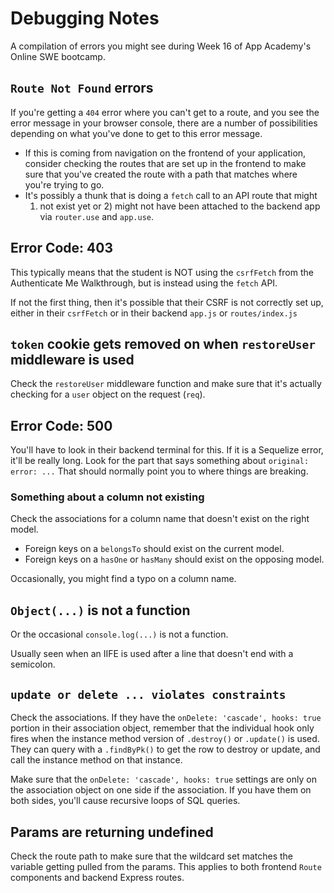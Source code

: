 # Debugging Notes

A compilation of errors you might see during Week 16 of App Academy's Online SWE
bootcamp.

## `Route Not Found` errors

If you're getting a `404` error where you can't get to a route, and you see the
error message in your browser console, there are a number of possibilities
depending on what you've done to get to this error message.

* If this is coming from navigation on the frontend of your application,
    consider checking the routes that are set up in the frontend to make sure
    that you've created the route with a path that matches where you're trying
    to go.
* It's possibly a thunk that is doing a `fetch` call to an API route that might
    1) not exist yet or 2) might not have been attached to the backend app via
    `router.use` and `app.use`.

## Error Code: 403

This typically means that the student is NOT using the `csrfFetch` from the
Authenticate Me Walkthrough, but is instead using the `fetch` API.

If not the first thing, then it's possible that their CSRF is not correctly set
up, either in their `csrfFetch` or in their backend `app.js` or
`routes/index.js`

## `token` cookie gets removed on when `restoreUser` middleware is used

Check the `restoreUser` middleware function and make sure that it's actually
checking for a `user` object on the request (`req`).

## Error Code: 500

You'll have to look in their backend terminal for this. If it is a Sequelize
error, it'll be really long. Look for the part that says something about
`original: error: ...` That should normally point you to where things are
breaking.

### Something about a column not existing

Check the associations for a column name that doesn't exist on the right model.

* Foreign keys on a `belongsTo` should exist on the current model.
* Foreign keys on a `hasOne` or `hasMany` should exist on the opposing model.

Occasionally, you might find a typo on a column name.

## `Object(...)` is not a function

Or the occasional `console.log(...)` is not a function.

Usually seen when an IIFE is used after a line that doesn't end with a
semicolon.

## `update or delete ... violates constraints`

Check the associations. If they have the `onDelete: 'cascade', hooks: true`
portion in their association object, remember that the individual hook only
fires when the instance method version of `.destroy()` or `.update()` is used.
They can query with a `.findByPk()` to get the row to destroy or update, and
call the instance method on that instance.

Make sure that the `onDelete: 'cascade', hooks: true` settings are only on the
association object on one side if the association. If you have them on both
sides, you'll cause recursive loops of SQL queries.

## Params are returning undefined

Check the route path to make sure that the wildcard set matches the variable
getting pulled from the params. This applies to both frontend `Route` components
and backend Express routes.
